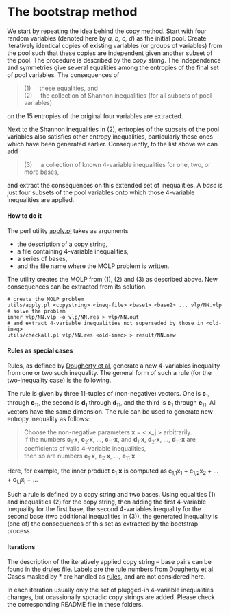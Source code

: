 The bootstrap method
=======================

We start by repeating the idea behind the [copy
method](../copy/DESCRIPTION.md). Start with four random variables (denoted here by
*a, b, c, d*) as the initial pool. Create iteratively
identical copies of existing variables (or groups of variables) from the pool
such that these copies are independent given another subset of the
pool. The procedure is described by the *copy string*. The independence
and symmetries give several equalities among the entropies of the final set
of pool variables. The consequences of

> (1) &nbsp; &nbsp; these equalities, and <br>
> (2) &nbsp; &nbsp; the collection of Shannon inequalities (for all subsets
> of pool variables)

on the 15 entropies of the original four variables are extracted.

Next to the Shannon inequalities in (2), entropies of the subsets of the
pool variables also satisfies other entropy inequalities, particularly
those ones which have been generated earlier.
Consequently, to the list above we can add

> (3) &nbsp; &nbsp; a collection of known 4-variable inequalities for one,
> two, or more bases,

and extract the consequences on this extended set of inequalities. A *base*
is just four subsets of the pool variables onto which those 4-variable
inequalities are applied.

#### How to do it

The perl utility [apply.pl](../utils/apply.pl) takes as arguments

* the description of a copy string,
* a file containing 4-variable inequalities,
* a series of bases,
* and the file name where the MOLP problem is written.

The utility creates the MOLP from (1), (2) and (3) as described above. 
New consequences can be extracted from its solution.

    # create the MOLP problem
    utils/apply.pl <copystring> <ineq-file> <base1> <base2> ... vlp/NN.vlp
    # solve the problem
    inner vlp/NN.vlp -o vlp/NN.res > vlp/NN.out
    # and extract 4-variable inequalities not superseded by those in <old-ineq>
    utils/checkall.pl vlp/NN.res <old-ineq> > result/NN.new

#### Rules as special cases

Rules, as defined by [Dougherty et al](http://arxiv.org/pdf/1104.3602v1),
generate a new 4-variables inequality from one or two such inequality.
The general form of such a rule (for the two-inequality case) is the
following. 

The rule is given by three 11-tuples of (non-negative) vectors. One is
**c**<sub>1</sub>, through **c**<sub>11</sub>, the second is **d**<sub>1</sub>
through **d**<sub>11</sub>, and the third is **e**<sub>1</sub> 
through **e**<sub>11</sub>. All vectors have the same dimension. The rule
can be used to generate new entropy inequality as follows:

> Choose the non-negative parameters **x** = &lt; x_j &gt; arbitrarily.
> <br>
> If the numbers **c**<sub>1</sub>&#183;**x**, **c**<sub>2</sub>&#183;**x**, ..., **c**<sub>11</sub>&#183;**x**,
> and 
> **d**<sub>1</sub>&#183;**x**, **d**<sub>2</sub>&#183;**x**, ..., **d**<sub>11</sub>&#183;**x**
> are coefficients of valid 4-variable inequalities, <br> then so are
> numbers
> **e**<sub>1</sub>&#183;**x**, **e**<sub>2</sub>&#183;**x**, ...,
> **e**<sub>11</sub>&#183;**x**.

Here, for example, the inner product **c**<sub>1</sub>&#183;**x** is
computed as c<sub>1,1</sub>x<sub>1</sub> + c<sub>1,2</sub>x<sub>2</sub> +
... + c<sub>1,j</sub>x<sub>j</sub> + ...

Such a rule is defined by a copy string and two bases. Using equalities
(1) and inequalities (2) for the copy string, then adding the 
first 4-variable inequality for the first base, the second 4-variables
inequality for the second base (two additional inequalities in (3)), 
the generated inequality is (one of) the consequences of this set as 
extracted by the bootstrap process.

#### Iterations

The description of the iteratively applied copy string &ndash; base 
pairs can be found in the [drules](drules.txt) file. Labels are the
rule numbers from [Dougherty et al](http://arxiv.org/pdf/1104.3602v1). Cases
masked by * are handled as [rules](../rules), and are not considered here.

In each iteration usually only the set of plugged-in 4-variable inequalities
changes, but ocassionally sporadic copy strings are added. Please check the
corresponding README file in these folders.




